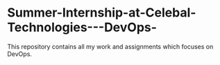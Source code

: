 # Summer-Internship-at-Celebal-Technologies---DevOps-
This repository contains all my work and assignments  which focuses on DevOps.
